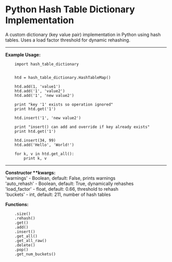 Python Hash Table Dictionary Implementation
===========================================

A custom dictionary (key value pair) implementation in Python using hash tables.
Uses a load factor threshold for dynamic rehashing.

<hr>
<b>Example Usage:</b><br>

        import hash_table_dictionary


        htd = hash_table_dictionary.HashTableMap()

        htd.add(1, 'value1')
        htd.add('1', 'value2')
        htd.add('1', 'new value2')

        print "key '1' exists so operation ignored"
        print htd.get('1')

        htd.insert('1', 'new value2')

        print "insert() can add and override if key already exists"
        print htd.get('1')

        htd.insert(34, 99)
        htd.add('Hello', 'World!')

        for k, v in htd.get_all():
            print k, v

<hr>
<b>Constructor **kwargs:</b><br>
'warnings' - Boolean, default: False, prints warnings<br>
'auto_rehash' - Boolean, default: True, dynamically rehashes<br>
'load_factor' - float, default: 0.66, threshold to rehash<br>
'buckets' - int, default: 211, number of hash tables<br>

<b>Functions:</b>

        .size()
        .rehash()
        .get()
        .add()
        .insert()
        .get_all()
        .get_all_raw()
        .delete()
        .pop()
        .get_num_buckets()


